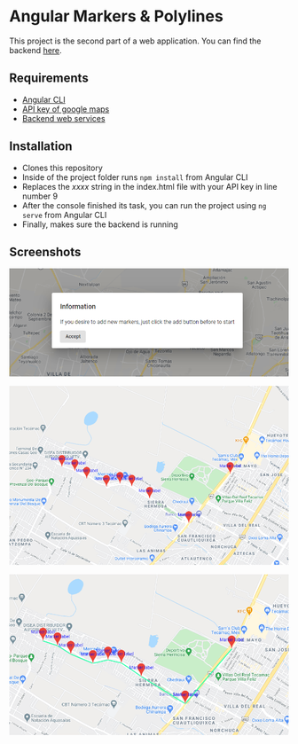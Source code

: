 # Angular Markers & Polylines

This project is the second part of a web application. You can find the backend [here]((https://github.com/locus0002/rest-service-example/tree/main)).

## Requirements

- [Angular CLI](https://cli.angular.io/)
- [API key of google maps](https://developers.google.com/maps/documentation/javascript/get-api-key)
- [Backend web services](https://github.com/locus0002/rest-service-example/tree/main)


## Installation
- Clones this repository
- Inside of the project folder runs `npm install` from Angular CLI
- Replaces the _xxxx_ string in the index.html file with your API key in line number 9
- After the console finished its task, you can run the project using `ng serve` from Angular CLI
- Finally, makes sure the backend is running

## Screenshots

![validation](https://github.com/locus0002/markers-n-polylines/blob/main/images/validate.png?raw=true)

![markers](https://github.com/locus0002/markers-n-polylines/blob/main/images/makers.png?raw=true)

![path](https://github.com/locus0002/markers-n-polylines/blob/main/images/path.png?raw=true)
